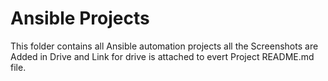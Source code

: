# Ansible Projects

This folder contains all Ansible automation projects all the Screenshots are Added in Drive and Link for drive is attached to evert Project README.md file.
